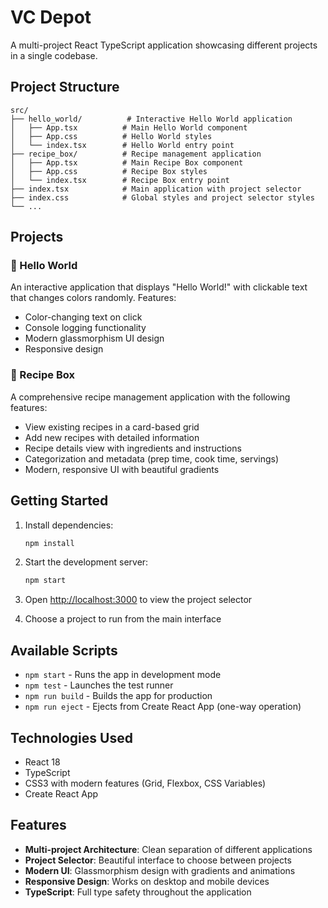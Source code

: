 # VC Depot

A multi-project React TypeScript application showcasing different projects in a single codebase.

## Project Structure

```
src/
├── hello_world/          # Interactive Hello World application
│   ├── App.tsx          # Main Hello World component
│   ├── App.css          # Hello World styles
│   └── index.tsx        # Hello World entry point
├── recipe_box/          # Recipe management application
│   ├── App.tsx          # Main Recipe Box component
│   ├── App.css          # Recipe Box styles
│   └── index.tsx        # Recipe Box entry point
├── index.tsx            # Main application with project selector
├── index.css            # Global styles and project selector styles
└── ...
```

## Projects

### 👋 Hello World
An interactive application that displays "Hello World!" with clickable text that changes colors randomly. Features:
- Color-changing text on click
- Console logging functionality
- Modern glassmorphism UI design
- Responsive design

### 🍳 Recipe Box
A comprehensive recipe management application with the following features:
- View existing recipes in a card-based grid
- Add new recipes with detailed information
- Recipe details view with ingredients and instructions
- Categorization and metadata (prep time, cook time, servings)
- Modern, responsive UI with beautiful gradients

## Getting Started

1. Install dependencies:
   ```bash
   npm install
   ```

2. Start the development server:
   ```bash
   npm start
   ```

3. Open [http://localhost:3000](http://localhost:3000) to view the project selector

4. Choose a project to run from the main interface

## Available Scripts

- `npm start` - Runs the app in development mode
- `npm test` - Launches the test runner
- `npm run build` - Builds the app for production
- `npm run eject` - Ejects from Create React App (one-way operation)

## Technologies Used

- React 18
- TypeScript
- CSS3 with modern features (Grid, Flexbox, CSS Variables)
- Create React App

## Features

- **Multi-project Architecture**: Clean separation of different applications
- **Project Selector**: Beautiful interface to choose between projects
- **Modern UI**: Glassmorphism design with gradients and animations
- **Responsive Design**: Works on desktop and mobile devices
- **TypeScript**: Full type safety throughout the application
